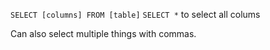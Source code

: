`SELECT [columns] FROM [table]` `SELECT *` to select all colums

Can also select multiple things with commas.
